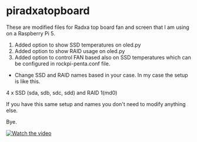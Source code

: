 # piradxatopboard

These are modified files for Radxa top board fan and screen that I am using on a Raspberry Pi 5.

1. Added option to show SSD temperatures on oled.py
2. Added option to show RAID usage on oled.py
3. Added option to control FAN based also on SSD temperatures which can be configured in rockpi-penta.conf file.

* Change SSD and RAID names based in your case. In my case the setup is like this.

4 x SSD (sda, sdb, sdc, sdd) and RAID 1(md0)

If you have this same setup and names you don't need to modify anything else.

Bye.

[![Watch the video](https://img.youtube.com/vi/VIDEO_ID/0.jpg)](https://github.com/user-attachments/assets/63729245-36b3-40f1-b1a0-253f4da566fe)